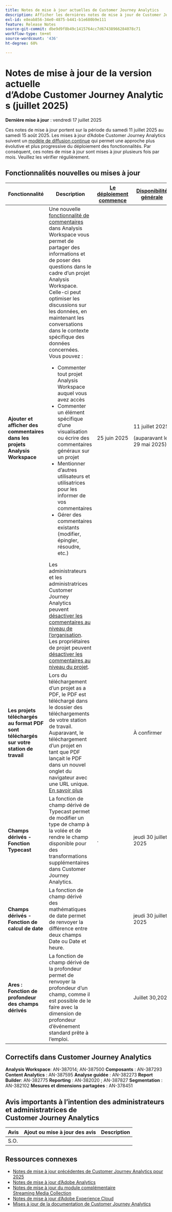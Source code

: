 ```yaml
---
title: Notes de mise à jour actuelles de Customer Journey Analytics
description: Afficher les dernières notes de mise à jour de Customer Journey Analytics
exl-id: e8eab856-34e0-4875-b441-b1e680b9e111
feature: Release Notes
source-git-commit: dbe9d9f8b49c1415764cc7d67438966284078c71
workflow-type: tm+mt
source-wordcount: '436'
ht-degree: 60%

---
```


# Notes de mise à jour de la version actuelle d’Adobe Customer Journey Analytics (juillet 2025)

**Dernière mise à jour** : vendredi 17 juillet 2025


Ces notes de mise à jour portent sur la période du samedi 11 juillet 2025 au samedi 15 août 2025. Les mises à jour d’Adobe Customer Journey Analytics suivent un [modèle de diffusion continue](releases.md) qui permet une approche plus évolutive et plus progressive du déploiement des fonctionnalités. Par conséquent, ces notes de mise à jour sont mises à jour plusieurs fois par mois. Veuillez les vérifier régulièrement.

## Fonctionnalités nouvelles ou mises à jour

| Fonctionnalité | Description | [Le déploiement commence](releases.md) | [Disponibilité générale](releases.md) |
| ----------- | ---------- | ------- | ---- |
| **Ajouter et afficher des commentaires dans les projets Analysis Workspace** | Une nouvelle [fonctionnalité de commentaires](https://experienceleague.adobe.com/fr/docs/analytics-platform/using/cja-workspace/build-workspace-project/comment-projects) dans Analysis Workspace vous permet de partager des informations et de poser des questions dans le cadre d’un projet Analysis Workspace. Celle-ci peut optimiser les discussions sur les données, en maintenant les conversations dans le contexte spécifique des données concernées. Vous pouvez : <ul><li>Commenter tout projet Analysis Workspace auquel vous avez accès</li><li>Commenter un élément spécifique d’une visualisation ou écrire des commentaires généraux sur un projet</li><li>Mentionner d’autres utilisateurs et utilisatrices pour les informer de vos commentaires</li><li>Gérer des commentaires existants (modifier, épingler, résoudre, etc.)</li></ul>Les administrateurs et les administratrices Customer Journey Analytics peuvent [désactiver les commentaires au niveau de l’organisation](https://experienceleague.adobe.com/fr/docs/analytics-platform/using/cja-workspace/user-preferences#ims-organization-preferences). Les propriétaires de projet peuvent [désactiver les commentaires au niveau du projet](https://experienceleague.adobe.com/fr/docs/analytics-platform/using/cja-workspace/build-workspace-project/create-projects). | 25 juin 2025 | 11 juillet 2025 <p>(auparavant le 29 mai 2025)</p> |
| **Les projets téléchargés au format PDF sont téléchargés sur votre station de travail** | Lors du téléchargement d’un projet as a PDF, le PDF est téléchargé dans le dossier des téléchargements de votre station de travail. Auparavant, le téléchargement d’un projet en tant que PDF lançait le PDF dans un nouvel onglet du navigateur avec une URL unique. [En savoir plus](https://experienceleague.adobe.com/fr/docs/analytics-platform/using/cja-workspace/export/download-send) | | À confirmer |
| **Champs dérivés - Fonction Typecast** | La fonction de champ dérivé de Typecast permet de modifier un type de champ à la volée et de rendre le champ disponible pour des transformations supplémentaires dans Customer Journey Analytics. | . | jeudi 30 juillet 2025 |
| **Champs dérivés - Fonction de calcul de date** | La fonction de champ dérivé des mathématiques de date permet de renvoyer la différence entre deux champs Date ou Date et heure. | | jeudi 30 juillet 2025 |
| **Ares : Fonction de profondeur des champs dérivés** | La fonction de champ dérivé de la profondeur permet de renvoyer la profondeur d’un champ, comme il est possible de le faire avec la dimension de profondeur d’événement standard prête à l’emploi. |  | Juillet 30,2025 |

## Correctifs dans Customer Journey Analytics

**Analysis Workspace**: AN-387014; AN-387500
**Composants** : AN-387293
**Content Analytics** : AN-387595
**Analyse guidée** : AN-382273
**Report Builder**: AN-382775
**Reporting** : AN-382020 ; AN-387827
**Segmentation** : AN-382102
**Mesures et dimensions partagées** : AN-378451


## Avis importants à l’intention des administrateurs et administratrices de Customer Journey Analytics

| Avis | Ajout ou mise à jour des avis | Description |
| --- | --- | --- |
| S.O. | | |

## Ressources connexes

* [Notes de mise à jour précédentes de Customer Journey Analytics pour 2025](/help/release-notes/2025.md)
* [Notes de mise à jour d’Adobe Analytics](https://experienceleague.adobe.com/docs/analytics/release-notes/latest.html?lang=fr)
* [Notes de mise à jour du module complémentaire Streaming Media Collection](https://experienceleague.adobe.com/docs/media-analytics/using/additional-resources/release-notes.html?lang=fr)
* [Notes de mise à jour d’Adobe Experience Cloud](https://experienceleague.adobe.com/docs/release-notes/experience-cloud/current.html?lang=fr)
* [Mises à jour de la documentation de Customer Journey Analytics](/help/release-notes/doc-changes.md)
